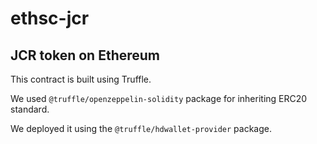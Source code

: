 # ethsc-jcr
## JCR token on Ethereum

This contract is built using Truffle.

We used `@truffle/openzeppelin-solidity` package for inheriting ERC20 standard.

We deployed it using the `@truffle/hdwallet-provider` package.
